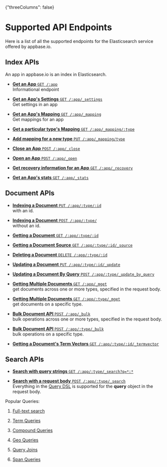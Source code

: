 {"threeColumns": false}

# Supported API Endpoints

Here is a list of all the supported endpoints for the Elasticsearch service offered by appbase.io.

## Index APIs

An app in appbase.io is an index in Elasticsearch.

- [**Get an App** `GET /:app`](https://www.elastic.co/guide/en/elasticsearch/reference/2.4/indices-get-index.html)  
Informational endpoint

- [**Get an App's Settings** `GET /:app/_settings`](https://www.elastic.co/guide/en/elasticsearch/reference/2.4/indices-get-settings.html)  
Get settings in an app

- [**Get an App's Mapping** `GET /:app/_mapping`](https://www.elastic.co/guide/en/elasticsearch/reference/2.4/indices-get-mapping.html)  
Get mappings for an app

- [**Get a particular type's Mapping** `GET /:app/_mapping/:type`](https://www.elastic.co/guide/en/elasticsearch/reference/2.4/indices-get-mapping.html)  

- [**Add mapping for a new type** `PUT /:app/_mapping/type`](https://www.elastic.co/guide/en/elasticsearch/reference/2.4/indices-put-mapping.html)  

- [**Close an App** `POST /:app/_close`](https://www.elastic.co/guide/en/elasticsearch/reference/2.4/indices-open-close.html)

- [**Open an App** `POST /:app/_open`](https://www.elastic.co/guide/en/elasticsearch/reference/2.4/indices-open-close.html)

- [**Get recovery information for an App** `GET /:app/_recovery`](https://www.elastic.co/guide/en/elasticsearch/reference/2.4/indices-recovery.html)

- [**Get an App's stats** `GET /:app/_stats`](https://www.elastic.co/guide/en/elasticsearch/reference/2.4/indices-stats.html)

## Document APIs

- [**Indexing a Document** `PUT /:app/:type/:id`](https://www.elastic.co/guide/en/elasticsearch/reference/2.4/docs-index_.html#docs-index_)   
with an id.

- [**Indexing a Document** `POST /:app/:type/`](https://www.elastic.co/guide/en/elasticsearch/reference/2.4/docs-index_.html#_automatic_id_generation)  
without an id.

- [**Getting a Document** `GET /:app/:type/:id`](https://www.elastic.co/guide/en/elasticsearch/reference/2.4/docs-get.html)

- [**Getting a Document Source** `GET /:app/:type/:id/_source`](https://www.elastic.co/guide/en/elasticsearch/reference/2.4/docs-get.html#_source)

- [**Deleting a Document** `DELETE /:app/:type/:id`](https://www.elastic.co/guide/en/elasticsearch/reference/2.4/docs-delete.html)

- [**Updating a Document** `PUT /:app/:type/:id/_update`](https://www.elastic.co/guide/en/elasticsearch/reference/2.4/docs-update.html)

- [**Updating a Document By Query** `POST /:app/:type/_update_by_query`](https://www.elastic.co/guide/en/elasticsearch/reference/2.4/docs-update-by-query.html)

- [**Getting Multiple Documents** `GET /:app/_mget`](https://www.elastic.co/guide/en/elasticsearch/reference/2.4/docs-multi-get.html#docs-multi-get)  
get documents across one or more types, specified in the request body.

- [**Getting Multiple Documents** `GET /:app/:type/_mget`](https://www.elastic.co/guide/en/elasticsearch/reference/2.4/docs-multi-get.html#docs-multi-get)  
get documents on a specific type.

- [**Bulk Document API** `POST /:app/_bulk`](https://www.elastic.co/guide/en/elasticsearch/reference/2.4/docs-bulk.html)  
bulk operations across one or more types, specified in the request body.

- [**Bulk Document API** `POST /:app/:type/_bulk`](https://www.elastic.co/guide/en/elasticsearch/reference/2.4/docs-bulk.html)  
bulk operations on a specific type.

- [**Getting a Document's Term Vectors** `GET /:app/:type/:id/_termvector`](https://www.elastic.co/guide/en/elasticsearch/reference/2.4/docs-termvectors.html)

## Search APIs

- [**Search with query strings** `GET /:app/:type/_search?q=*:*`](https://www.elastic.co/guide/en/elasticsearch/reference/2.4/search-search.html#search-search)  

- [**Search with a request body** `POST /:app/:type/_search`](https://www.elastic.co/guide/en/elasticsearch/reference/2.4/search-request-body.html)  
Everything in the [Query DSL](https://www.elastic.co/guide/en/elasticsearch/reference/2.4/query-dsl.html) is supported for the **query** object in the request body.

Popular Queries:

1. [Full-text search](https://www.elastic.co/guide/en/elasticsearch/reference/2.4/full-text-queries.html)  

2. [Term Queries](https://www.elastic.co/guide/en/elasticsearch/reference/2.4/term-level-queries.html)  

3. [Compound Queries](https://www.elastic.co/guide/en/elasticsearch/reference/2.4/compound-queries.html)  

4. [Geo Queries](https://www.elastic.co/guide/en/elasticsearch/reference/2.4/geo-queries.html)  

5. [Query Joins](https://www.elastic.co/guide/en/elasticsearch/reference/2.4/joining-queries.html)  

6. [Span Queries](https://www.elastic.co/guide/en/elasticsearch/reference/2.4/span-queries.html)  
